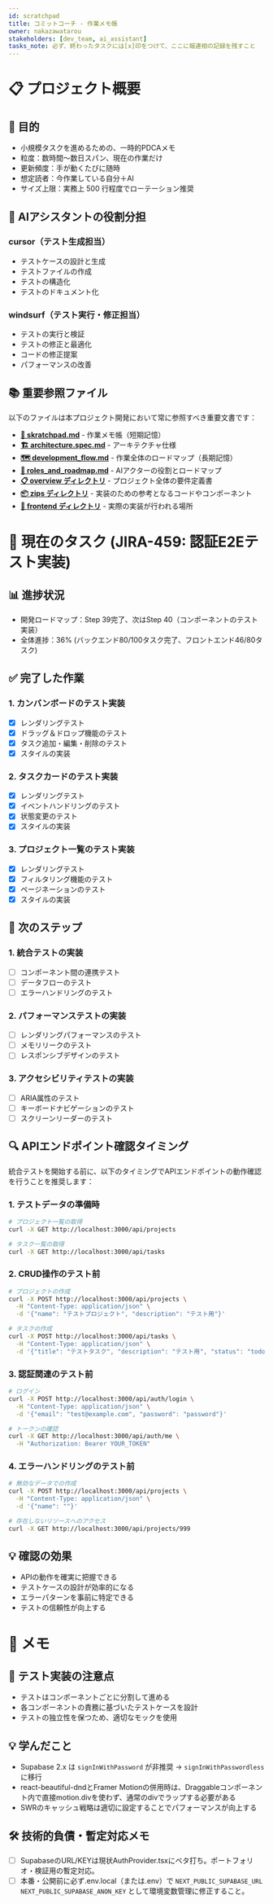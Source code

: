 ```yaml
---
id: scratchpad
title: コミットコーチ - 作業メモ帳
owner: nakazawatarou
stakeholders: [dev_team, ai_assistant]
tasks_note: 必ず、終わったタスクには[x]印をつけて、ここに報連相の記録を残すこと
---
```


# 📋 プロジェクト概要

## 🎯 目的
- 小規模タスクを進めるための、一時的PDCAメモ
- 粒度：数時間〜数日スパン、現在の作業だけ
- 更新頻度：手が動くたびに随時
- 想定読者：今作業している自分＋AI
- サイズ上限：実務上 500 行程度でローテーション推奨

## 🤖 AIアシスタントの役割分担

### cursor（テスト生成担当）
- テストケースの設計と生成
- テストファイルの作成
- テストの構造化
- テストのドキュメント化

### windsurf（テスト実行・修正担当）
- テストの実行と検証
- テストの修正と最適化
- コードの修正提案
- パフォーマンスの改善

## 📚 重要参照ファイル
以下のファイルは本プロジェクト開発において常に参照すべき重要文書です：
- **[📝 skratchpad.md](./skratchpad.md)** - 作業メモ帳（短期記憶）
- **[🏗️ architecture.spec.md](./docs/overview/architecture.spec.md)** - アーキテクチャ仕様
- **[🗺️ development_flow.md](./docs/overview/development_flow.md)** - 作業全体のロードマップ（長期記憶）
- **[👥 roles_and_roadmap.md](./docs/overview/roles_and_roadmap.md)** - AIアクターの役割とロードマップ
- **[📋 overview ディレクトリ](./docs/overview)** - プロジェクト全体の要件定義書
- **[📦 zips ディレクトリ](./zips)** - 実装のための参考となるコードやコンポーネント
- **[🚀 frontend ディレクトリ](./apps/frontend)** - 実際の実装が行われる場所

# 🎯 現在のタスク (JIRA-459: 認証E2Eテスト実装)

## 📊 進捗状況
- 開発ロードマップ：Step 39完了、次はStep 40（コンポーネントのテスト実装）
- 全体進捗：36% (バックエンド80/100タスク完了、フロントエンド46/80タスク)

## ✅ 完了した作業

### 1. カンバンボードのテスト実装
- [x] レンダリングテスト
- [x] ドラッグ＆ドロップ機能のテスト
- [x] タスク追加・編集・削除のテスト
- [x] スタイルの実装

### 2. タスクカードのテスト実装
- [x] レンダリングテスト
- [x] イベントハンドリングのテスト
- [x] 状態変更のテスト
- [x] スタイルの実装

### 3. プロジェクト一覧のテスト実装
- [x] レンダリングテスト
- [x] フィルタリング機能のテスト
- [x] ページネーションのテスト
- [x] スタイルの実装

## 🚀 次のステップ

### 1. 統合テストの実装
- [ ] コンポーネント間の連携テスト
- [ ] データフローのテスト
- [ ] エラーハンドリングのテスト

### 2. パフォーマンステストの実装
- [ ] レンダリングパフォーマンスのテスト
- [ ] メモリリークのテスト
- [ ] レスポンシブデザインのテスト

### 3. アクセシビリティテストの実装
- [ ] ARIA属性のテスト
- [ ] キーボードナビゲーションのテスト
- [ ] スクリーンリーダーのテスト

## 🔍 APIエンドポイント確認タイミング

統合テストを開始する前に、以下のタイミングでAPIエンドポイントの動作確認を行うことを推奨します：

### 1. テストデータの準備時
```bash
# プロジェクト一覧の取得
curl -X GET http://localhost:3000/api/projects

# タスク一覧の取得
curl -X GET http://localhost:3000/api/tasks
```

### 2. CRUD操作のテスト前
```bash
# プロジェクトの作成
curl -X POST http://localhost:3000/api/projects \
  -H "Content-Type: application/json" \
  -d '{"name": "テストプロジェクト", "description": "テスト用"}'

# タスクの作成
curl -X POST http://localhost:3000/api/tasks \
  -H "Content-Type: application/json" \
  -d '{"title": "テストタスク", "description": "テスト用", "status": "todo"}'
```

### 3. 認証関連のテスト前
```bash
# ログイン
curl -X POST http://localhost:3000/api/auth/login \
  -H "Content-Type: application/json" \
  -d '{"email": "test@example.com", "password": "password"}'

# トークンの確認
curl -X GET http://localhost:3000/api/auth/me \
  -H "Authorization: Bearer YOUR_TOKEN"
```

### 4. エラーハンドリングのテスト前
```bash
# 無効なデータでの作成
curl -X POST http://localhost:3000/api/projects \
  -H "Content-Type: application/json" \
  -d '{"name": ""}'

# 存在しないリソースへのアクセス
curl -X GET http://localhost:3000/api/projects/999
```

## 💡 確認の効果
- APIの動作を確実に把握できる
- テストケースの設計が効率的になる
- エラーパターンを事前に特定できる
- テストの信頼性が向上する

# 📝 メモ

## 🧪 テスト実装の注意点
- テストはコンポーネントごとに分割して進める
- 各コンポーネントの責務に基づいたテストケースを設計
- テストの独立性を保つため、適切なモックを使用

## 💡 学んだこと
- Supabase 2.x は `signInWithPassword` が非推奨 → `signInWithPasswordless` に移行
- react-beautiful-dndとFramer Motionの併用時は、Draggableコンポーネント内で直接motion.divを使わず、通常のdivでラップする必要がある
- SWRのキャッシュ戦略は適切に設定することでパフォーマンスが向上する

## 🛠️ 技術的負債・暫定対応メモ
- [ ] SupabaseのURL/KEYは現状AuthProvider.tsxにベタ打ち。ポートフォリオ・検証用の暫定対応。
- [ ] 本番・公開前に必ず.env.local（または.env）で `NEXT_PUBLIC_SUPABASE_URL` `NEXT_PUBLIC_SUPABASE_ANON_KEY` として環境変数管理に修正すること。
